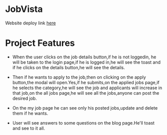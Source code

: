 # JobVista

Website deploy link [here](https://weak-tooth.surge.sh/)

# Project Features

<!-- * When the user visits my website, he will see a navbar,banner,some category job,job video ads,about us,contact me and gallery,footer. -->

* When the user clicks on the job details button,if he is not loggedin, he will be taken to the login page,if he is logged in,he    will see the toast and if he clicks on the details button,he will see the details.

* Then if he wants to apply to the job,then on clicking on the apply button,the modal will open.Yes,if he submits,on the applied jobs page,if he selects the category,he will see the job and applicants will increase in that job,on the all jobs page,he will see all the jobs,anyone can post the desired job.

* On the my job page he can see only his posted jobs,update and delete them if he wants.

* User will see answers to some questions on the blog page.He'll toast and see to it all.